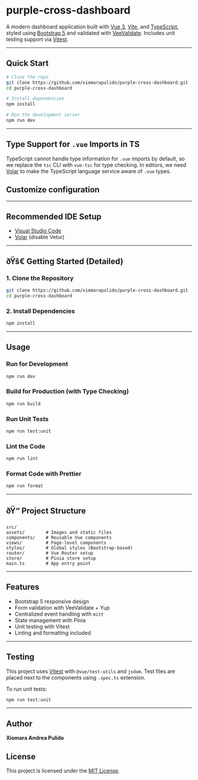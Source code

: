 # purple-cross-dashboard

A modern dashboard application built with [Vue 3](https://vuejs.org/), [Vite](https://vitejs.dev/), and [TypeScript](https://www.typescriptlang.org/), styled using [Bootstrap 5](https://getbootstrap.com/) and validated with [VeeValidate](https://vee-validate.logaretm.com/). Includes unit testing support via [Vitest](https://vitest.dev/).

---

## Quick Start

```bash
# Clone the repo
git clone https://github.com/xiomarapulido/purple-cross-dashboard.git
cd purple-cross-dashboard

# Install dependencies
npm install

# Run the development server
npm run dev
```

---

## Type Support for `.vue` Imports in TS

TypeScript cannot handle type information for `.vue` imports by default, so we replace the `tsc` CLI with `vue-tsc` for type checking. In editors, we need [Volar](https://marketplace.visualstudio.com/items?itemName=Vue.volar) to make the TypeScript language service aware of `.vue` types.

## Customize configuration

---

## Recommended IDE Setup

- [Visual Studio Code](https://code.visualstudio.com/)
- [Volar](https://marketplace.visualstudio.com/items?itemName=Vue.volar) (disable Vetur)

---

## ðŸš€ Getting Started (Detailed)

### 1. Clone the Repository

```bash
git clone https://github.com/xiomarapulido/purple-cross-dashboard.git
cd purple-cross-dashboard
```

### 2. Install Dependencies

```bash
npm install
```

---

## Usage

### Run for Development

```bash
npm run dev
```

### Build for Production (with Type Checking)

```bash
npm run build
```

### Run Unit Tests

```bash
npm run test:unit
```

### Lint the Code

```bash
npm run lint
```

### Format Code with Prettier

```bash
npm run format
```

---

## ðŸ“ Project Structure

```
src/
assets/        # Images and static files
components/    # Reusable Vue components
views/         # Page-level components
styles/        # Global styles (Bootstrap-based)
router/        # Vue Router setup
store/         # Pinia store setup
main.ts        # App entry point
```

---

## Features

- Bootstrap 5 responsive design
- Form validation with VeeValidate + Yup
- Centralized event handling with `mitt`
- State management with Pinia
- Unit testing with Vitest
- Linting and formatting included

---

## Testing

This project uses [Vitest](https://vitest.dev/) with `@vue/test-utils` and `jsdom`. Test files are placed next to the components using `.spec.ts` extension.

To run unit tests:

```bash
npm run test:unit
```

---

## Author

**Xiomara Andrea Pulido**  



## License

This project is licensed under the [MIT License](./LICENSE).